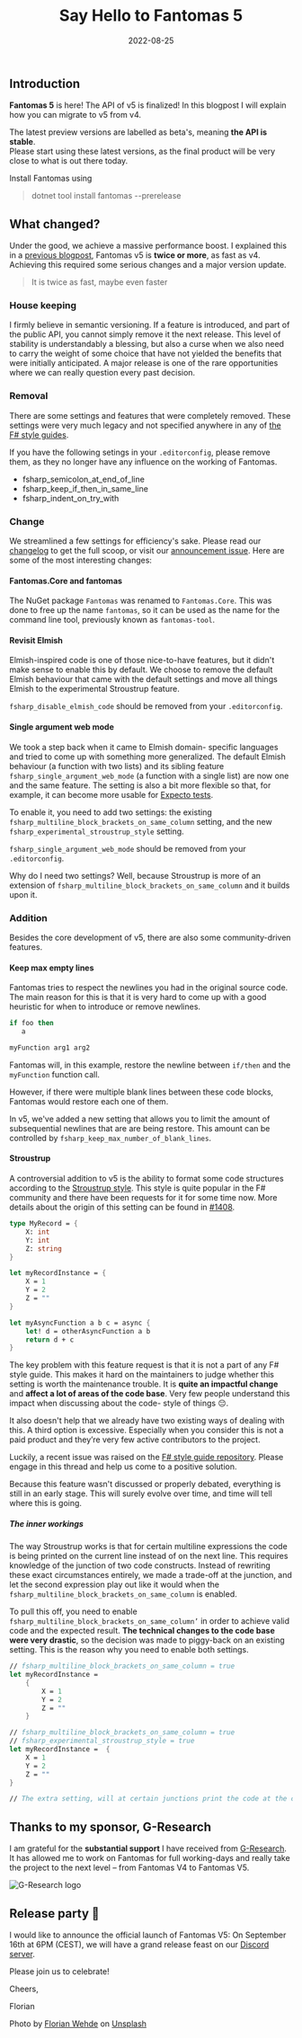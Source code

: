 ﻿---
path: '2022/08/25/say-hello-to-fantomas-five/'
date: '2022-08-25'
title: 'Say Hello to Fantomas 5'
tags: ['open-source', 'fsharp', 'fantomas', 'tooling' ]
cover: './blog.nojaf.com-say-hello-to-fantomas-five.jpg'
---

## Introduction

**Fantomas 5** is here! The API of v5 is finalized! In this blogpost I will explain how you can migrate to v5 from v4.

The latest preview versions are labelled as beta's, meaning **the API is stable**.  
Please start using these latest versions, as the final product will be very close to what is out there today.

Install Fantomas using

> dotnet tool install fantomas --prerelease

## What changed?

Under the good, we achieve a massive performance boost. I explained this in a [previous blogpost](/2022/05/24/word-domination-part-one/), Fantomas v5 is **twice or more**, as fast as v4. Achieving this required some serious changes and a major version update.

> It is twice as fast, maybe even faster

### House keeping

I firmly believe in semantic versioning. If a feature is introduced, and part of the public API, you cannot simply remove it the next release.
This level of stability is understandably a blessing, but also a curse when we also need to carry the weight of some choice that have not yielded the benefits that were initially anticipated.
A major release is one of the rare opportunities where we can really question every past decision.

### Removal

There are some settings and features that were completely removed.
These settings were very much legacy and not specified anywhere in any of [the F# style guides](https://fsprojects.github.io/fantomas/docs/end-users/StyleGuide.html).

If you have the following setings in your `.editorconfig`, please remove them, as they no longer have any influence on the working of Fantomas.

- fsharp_semicolon_at_end_of_line
- fsharp_keep_if_then_in_same_line
- fsharp_indent_on_try_with

### Change

We streamlined a few settings for efficiency's sake. Please read our [changelog](https://github.com/fsprojects/fantomas/blob/master/CHANGELOG.md) to get the full scoop, or visit our [announcement issue](https://github.com/fsprojects/fantomas/issues/2160).
Here are some of the most interesting changes:

#### Fantomas.Core and fantomas

The NuGet package `Fantomas` was renamed to `Fantomas.Core`. This was done to free up the name `fantomas`, so it can be used as the name for the command line tool, previously known as `fantomas-tool`.

#### Revisit Elmish

Elmish-inspired code is one of those nice-to-have features, but it didn't make sense to enable this by default. We choose to remove the default Elmish behaviour that came with the default settings and move all things Elmish to the experimental Stroustrup feature.

`fsharp_disable_elmish_code` should be removed from your `.editorconfig`.

#### Single argument web mode

We took a step back when it came to Elmish domain- specific languages and tried to come up with something more generalized. 
The default Elmish behaviour (a function with two lists) and its sibling feature `fsharp_single_argument_web_mode` (a function with a single list) are now one and the same feature. 
The setting is also a bit more flexible so that, for example, it can become more usable for [Expecto tests](https://fsprojects.github.io/fantomas-tools/#/fantomas/preview?data=N4KABGBEDGD2AmBTSAuKAbRAXMXEGct8wBeAHQCcyA7CPQgGQEtCwzIBBXAnAcwtgBXAA7swAbUo0IdHm0ixqiboTHAptGRACiAD2GJoWAHSIAjoICG6MAAoATAGp7ASjAAWeU-vsNWgL4afjL0OOyW1LBYABaIFCo4MZY4AGaWTOj4asFaegZGphbWdgDMjiVuAKzyZSW%2BVJoQgQ05CRz4AJ7U0PIxLGD9EWCWnd0J2Q1aEJhYAIRguqTDoz3AYBTYghS0ns3SU3mGJuZWNosOzm7s3vX7TUGTITwAKiMA1r3R-YO47%2BOQYHUjy0M3mtBIYFe%2BDexgAYgIALYAJQIgnQOB8wJkhwKJ2KtHs8moJB8kFae00AF1ggAfAB8CQYlgARogbOx8JYEcJMFkyS0GgB6QVgADK2CwTGovHwKA0wokACpjMAUvgADRq3T%2BalCkVq6KWCjCAD6CLRkvQUsQJuZ6Fg0Detoolkd2HwJsUJs5CJtcHQggRxKwFEEiHl%2BvwhuNJsQ%2BjiTF91Cw1m9IaEhFDpsIHUwJBDYag6vAUHwEqlMtQEhLEFAUygABIsB0DFXIFKsJBi-XIA2AG7WMNV8Q1qYABm79agAElqEhk6KmAAvZCT%2BvuUcQSmj-xrwGbxvN1todvJrsH3sDgPINAjqdgACMe60kAAspZdMwlAxENKYuf7wfewxwPbcAj3Ospl7I8bygX94AAeRSL9EFFZtMAAqD%2B0HWC7ynexnxkSBtDnJCUMwnt0BSSBQJ3CCLybFtYMgZlYFgdAKKI7Dr2HA8IBKQiIEgWcywoLBYSlawADlEAAdytJROK0AtEFo8DR0gl9GOPKBWPYpTGyvIdbz4jxBKgUVhFdRAACFEBSWANgABSNLlsDiAy6FDVT6zAmRdw0hiYLbPSOMIy8cN4%2B9KnMyBLOsuyHI2BhYFkuJoBGRBZz7B1kiYRRPNwby1P8%2Bie205jQoMiKeJM%2B8ADZYvi6BbPsxzEAAVWEAwKAyststyyUCvMtJMh8qY-KaMqsOCk8qvC7jjOre8AHYmqslrEvagBhdARnwbbFEzQQjEcwrRrLEqpsC8rZt0tiwoYozcNMgAOdaErajZX0QBFWQoc7rEu3y6JumamJCh7qsWl77wATg%2BzavsQQ77WoQGxqusAAq0TSuLulioYW56oqnB8J1MuKNsQDgUjwChDoRBFLEKlSsZxmQ8aEirIf04nIrqsmn0p5rWqS1DfqYf1htMi7xq0SbsemrSCfmp6BeWsmCJF6nafp8UESl9iZfvNmQfU3GgohuaifV2rNfrB8BJ16yOAEQQ5wAETZRMmHp1nivN0qwZV62oA7aGScFx33Fi99dGnFJnliahRWiRysAAdSYeB-3MkCg%2Buy3brD09O35%2B28MdmLKfjxPk9-bQxrTjPs9z6JCvqguJtB4vwZ0svI41qupgfRra4-WcUiYXQEJ65JHLyDZ8HwfL0fM17u4V3vOatgeI4rpaR60B81on3QUTgCh4DbvPTPcLeZEVjnaz35iD7to-TIfd7z8vxz4BSUDP9JC048AInwIVB87Nlb41LuadEGRrSwkcszLA9NngQ0PrDMmCNKb-2vq%2BC0SClAoIoGg-2sVoDRldPTE0skc7-hgSHOB%2B8zzYNJvWYCccPxuxdB0BCFBmCEFvh3Dej8tw71fiXNh5dP44K4cLe8b5eEUH4YI4RWAgF-TiKA8BkDzLQMLkrFh3MCYIMtMg1ByQMFYPkZwqY9htbKL4ZYARQiWBYCIYghSiAyEUI8lQmhRg4j0MYR3ZhfdQ6yKHpXUy9hnbKPjgANRwjZKU8AKyiMKpvSJu8ZHv3YfY6OjjY7n1hB7Iwa90lziyeEwqD88nSP7oUuR5Uo4O0cTXJJH5PZRAAOLYCXgQVeihsniKafuApvNHrtOHvE8eSTiG%2BJsvaR0NkXRuiIAhVOblUaBnXqZM2PcLb5JaTM2JX97z2DPsomS8lrR2SwGlX8mCDDe2ntQP2a8OBzh%2BjoigBijmBxOcHKJrDKq2zmXE65v8XFWl4NQCp3QhqpyYIi5IWxEDPFgLOecKZUUY2BqCouZzomQr5sUzpWh7B4PhfTageU%2ByIBStKf5-0PlSm%2BUdIl8sn5SKmecm2lLoVXKnCUCmSzEEoSZH9eAlhdqwFXtKe5vjeWTK5oeUuatRUKKmCUJRU5iLxgoImX8KZ0AAGlECIGEHi81s4NkRGoeq4xL9BXkouRwkpWgSjOKNasiIbwUL4DdkIOcMlCCIHgN4yxShhkrzXkC02ILt6nOaZ64VsysIdOPjIEoiSA1Gi2hsT2LBoCmsNoyvA8AOpfMUN7aAe0XSEpGkDPlkj00eohV6qleb%2BJlOUYcSt5rrBoXdsdYQaFcyrmBWGDVb82wf11Q4313SjXWttfHbRICUiBuoMG60yayZjgkWAZ%2BsCzHaqhTm%2BZ94SiLKNeOqWXiECzvvHLdmJZKSTnbPgWEq8qyfv8EAA).

To enable it, you need to add two settings: the existing `fsharp_multiline_block_brackets_on_same_column` setting, and the new `fsharp_experimental_stroustrup_style` setting.

`fsharp_single_argument_web_mode` should be removed from your `.editorconfig`.

Why do I need two settings? Well, because Stroustrup is more of an extension of `fsharp_multiline_block_brackets_on_same_column` and it builds upon it.

### Addition

Besides the core development of v5, there are also some community-driven features.

#### Keep max empty lines

Fantomas tries to respect the newlines you had in the original source code. The main reason for this is that it is very hard to come up with a good heuristic for when to introduce or remove newlines.

```fsharp
if foo then
   a

myFunction arg1 arg2 
```

Fantomas will, in this example, restore the newline between `if/then` and the `myFunction` function call.

However, if there were multiple blank lines between these code blocks, Fantomas would restore each one of them.

In v5, we've added a new setting that allows you to limit the amount of subsequential newlines that are are being restore.
This amount can be controlled by `fsharp_keep_max_number_of_blank_lines`.

#### Stroustrup

A controversial addition to v5 is the ability to format some code structures according to the [Stroustrup style](https://en.wikipedia.org/wiki/Indentation_style#Variant:_Stroustrup).
This style is quite popular in the F# community and there have been requests for it for some time now. More details about the origin of this setting can be found in [#1408](https://github.com/fsprojects/fantomas/issues/1408).

```fsharp
type MyRecord = {
    X: int
    Y: int
    Z: string
}

let myRecordInstance = {
    X = 1
    Y = 2
    Z = ""   
}

let myAsyncFunction a b c = async {
    let! d = otherAsyncFunction a b
    return d + c
}
```

The key problem with this feature request is that it is not a part of any F# style guide. This makes it hard on the maintainers to judge whether this setting is worth the maintenance trouble.
It is **quite an impactful change** and **affect a lot of areas of the code base**. Very few people understand this impact when discussing about the code- style of things 😔.

It also doesn't help that we already have two existing ways of dealing with this. A third option is excessive.
Especially when you consider this is not a paid product and they’re very few active contributors to the project.

Luckily, a recent issue was raised on the [F# style guide repository](https://github.com/fsharp/fslang-design/issues/706). Please engage in this thread and help us come to a positive solution.

Because this feature wasn't discussed or properly debated, everything is still in an early stage. This will surely evolve over time, and time will tell where this is going.

##### The inner workings

The way Stroustrup works is that for certain multiline expressions the code is being printed on the current line instead of on the next line. This requires knowledge of the junction of two code constructs.
Instead of rewriting these exact circumstances entirely, we made a trade-off at the junction, and let the second expression play out like it would when the `fsharp_multiline_block_brackets_on_same_column` is enabled.

To pull this off, you need to enable `fsharp_multiline_block_brackets_on_same_column’` in order to achieve valid code and the expected result. 
**The technical changes to the code base were very drastic**, so the decision was made to piggy-back on an existing setting. This is the reason why you need to enable both settings.

```fsharp
// fsharp_multiline_block_brackets_on_same_column = true
let myRecordInstance = 
    {
        X = 1
        Y = 2
        Z = ""   
    }

// fsharp_multiline_block_brackets_on_same_column = true
// fsharp_experimental_stroustrup_style = true
let myRecordInstance =  {
    X = 1
    Y = 2
    Z = ""   
}

// The extra setting, will at certain junctions print the code at the current line, leading to the Stroustrup effect.
```

## Thanks to my sponsor, G-Research

I am grateful for the **substantial support** I have received from [G-Research](https://www.gresearch.co.uk/).
It has allowed me to work on Fantomas for full working-days and really take the project to the next level – from Fantomas V4 to Fantomas V5.

![G-Research logo](./g-research.jpg)

## Release party 🥳

I would like to announce the official launch of Fantomas V5:
On September 16th at 6PM (CEST), we will have a grand release feast on our [Discord server](https://discord.gg/rUTUmq3n?event=1010483519073558539).

Please join us to celebrate!

Cheers,

Florian

Photo by <a href="https://unsplash.com/@florianwehde?utm_source=unsplash&utm_medium=referral&utm_content=creditCopyText">Florian Wehde</a> on <a href="https://unsplash.com/?utm_source=unsplash&utm_medium=referral&utm_content=creditCopyText">Unsplash</a>
  